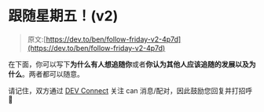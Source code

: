 # 跟随星期五！(v2)

> 原文:[https://dev.to/ben/follow-friday-v2-4p7d](https://dev.to/ben/follow-friday-v2-4p7d)

在下面，你可以写下**为什么有人想追随你**或者**你认为其他人应该追随的发展以及为什么**。两者都可以随意。

请记住，双方通过 [DEV Connect](https://dev.to/connect) 关注 can 消息/配对，因此鼓励您回复并打招呼👋